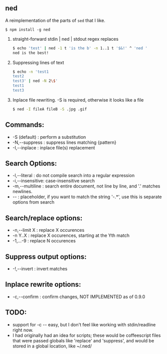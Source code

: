  ned
-----

A reimplementation of the parts of `sed` that I like.

`$ npm install -g ned`

1. straight-forward stdin | ned | stdout regex replaces

    ```sh
    $ echo 'test' | ned -1 t 'is the b' -n 1..1 t '$&!' ^ 'ned '
    ned is the best!
    ```

2. Suppressing lines of text

    ```sh
    $ echo -n 'test1
    test2
    test3' | ned -N 2\$'
    test1
    test3
    ```

3. Inplace file rewriting. -S is required, otherwise it looks like a file

    ```sh
    $ ned -I fileA fileB -S .jpg .gif
    ```

## Commands:

*  -S (default)  : perform a substitution
*  -N,--suppress : suppress lines matching {pattern}
*  -I,--inplace  : inplace file(s) replacement

## Search Options:

*  -l,--literal    : do not compile search into a regular expression
*  -i,--insensitive: case-insensitive search
*  -m,--multiline  : search entire document, not line by line, and '.' matches newlines.
*  --              : placeholder, if you want to match the string '-.*', use this is separate options from search

## Search/replace options:

*  -n,--limit X    : replace X occurences
*  -n Y..X         : replace X occurences, starting at the Yth match
*  -1,...-9        : replace N occurences

## Suppress output options:

*  -!,--invert     : invert matches

## Inplace rewrite options:

*  -c,--confirm    : confirm changes, NOT IMPLEMENTED as of 0.9.0

## TODO:

* support for -c -- easy, but I don't feel like working with stdin/readline right now.
* I had originally had an idea for scripts; these would be coffeescript files that were passed globals like 'replace' and 'suppress', and would be stored in a global location, like ~/.ned/